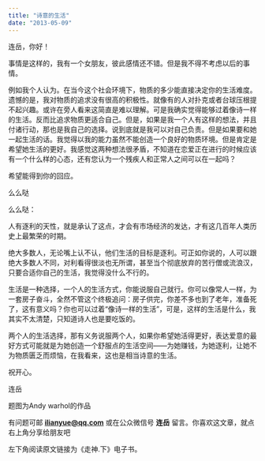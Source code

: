 ```yaml
---
title: "诗意的生活"
date: "2013-05-09"
---
```


连岳，你好！

  
事情是这样的，我有一个女朋友，彼此感情还不错。但是我不得不考虑以后的事情。

例如我个人认为。在当今这个社会环境下，物质的多少能直接决定你的生活难度。遗憾的是，我对物质的追求没有很高的积极性。就像有的人对扑克或者台球压根提不起兴趣。或许在旁人看来这简直是难以理解。可是我确实觉得能够过着像诗一样的生活。反而比追求物质更适合自己。但是，如果是我一个人有这样的想法，并且付诸行动，那也是我自己的选择。说到底就是我可以对自己负责。但是如果要和她一起生活的话。我觉得以我的能力虽然不能创造一个良好的物质环境。但是肯定是希望她生活的更好。我感觉这两种想法很矛盾，不知道在恋爱正在进行的时候应该有一个什么样的心态，还有您认为一个残疾人和正常人之间可以在一起吗？  
  

希望能得到你的回应。  
  

么么哒

么么哒：

人有逐利的天性，就是承认了这点，才会有市场经济的发达，才有这几百年人类历史上最繁荣的时期。

绝大多数人，无论嘴上认不认，他们生活的目标是逐利。可正如你说的，人可以跟绝大多数人不同，对利看得很淡也无所谓，甚至当个彻底放弃的苦行僧或流浪汉，只要合适你自己的生活，我觉得没什么不行的。

生活是一种选择，一个人的生活方式，你能说服自己就行。你可以像常人一样，为一套房子奋斗，全然不管这个终极追问：房子供完，你差不多也到了老年，准备死了，这有意义吗？你也可以过着“像诗一样的生活”，可是，这样的生活是什么，我其实不太清楚，只知道诗人也是要吃饭的。

两个人的生活选择，那有义务说服两个人，如果你希望她活得更好，表达爱意的最好方式可能就是为她创造一个舒服点的生活空间——为她赚钱，为她逐利，让她不为物质匮乏而烦恼，在我看来，这也是相当诗意的生活。

祝开心。

连岳

题图为Andy warhol的作品

有问题可邮 **ilianyue@qq.com** 或在公众微信号 **连岳** 留言。你喜欢这文章，就点右上角分享给朋友吧

左下角阅读原文链接为《走神.下》电子书。
